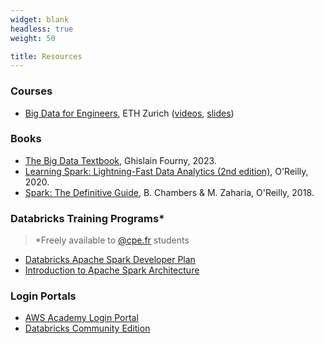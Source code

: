 ```yaml
---
widget: blank
headless: true
weight: 50

title: Resources
---
```


### Courses

* [Big Data for Engineers](https://www.vorlesungen.ethz.ch/Vorlesungsverzeichnis/lerneinheit.view?semkez=2022S&ansicht=KATALOGDATEN&lerneinheitId=158903&lang=en), ETH Zurich ([videos](https://youtube.com/playlist?list=PLs5KPrcFtb0VFulL1SbviJBIMi9pDKYZ2), [slides](https://systems.ethz.ch/education/courses/2021-autumn/big-data.html))

### Books

* [The Big Data Textbook](https://ghislainfourny.github.io/big-data-textbook/), Ghislain Fourny, 2023.
* [Learning Spark: Lightning-Fast Data Analytics (2nd edition)](https://pages.databricks.com/rs/094-YMS-629/images/LearningSpark2.0.pdf), O'Reilly, 2020.
* [Spark: The Definitive Guide](https://www.oreilly.com/library/view/spark-the-definitive/9781491912201/), B. Chambers & M. Zaharia, O'Reilly, 2018.

### Databricks Training Programs*

> *Freely available to [@cpe.fr](@cpe.fr) students

* [Databricks Apache Spark Developer Plan](https://customer-academy.databricks.com/learn/learning_plan/view/160/apache-spark-developer-learning-plan)
* [Introduction to Apache Spark Architecture](https://customer-academy.databricks.com/learn/course/112/introduction-to-apache-spark-architecture)

### Login Portals
* [AWS Academy Login Portal](http://awsacademy.instructure.com/)
* [Databricks Community Edition](http://community.cloud.databricks.com/)